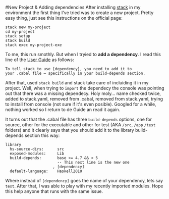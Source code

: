 #New Project & Adding dependencies
After installing [stack](http://http://docs.haskellstack.org/) in my environment the first thing I've tried was to create a new project. Pretty easy thing, just see this instructions on the official page:

```
stack new my-project
cd my-project
stack setup
stack build
stack exec my-project-exe
```

To me, this run smothly. But when I tryied to **add a dependency**. I read this line of the [User Guide](http://docs.haskellstack.org/en/stable/GUIDE/) as follows:

```
To tell stack to use [dependency], you need to add it to 
your .cabal file — specifically in your build-depends section.
```

After that, used `stack build` and stack take care of incluiding it in my project. Well, when trying to `import` the dependecy the console was pointing out that there was a missing dependecy. Holy moly... name checked twice, added to stack.yaml, removed from .cabal, removed from stack.yaml, trying to install from console (not sure if it's even posible). Googled for a while, nothing worked so I return to de Guide an read it again.

It turns out that the .cabal file has three `build-depends` options, one for source, other for the executable and other for test (AKA `/src`, `/app` `/test` folders) and it clearly says that you should add it to the library build-depends section this way:

```
library
  hs-source-dirs:      src
  exposed-modules:     Lib
  build-depends:       base >= 4.7 && < 5
                       -- This next line is the new one
                     , [dependency]
  default-language:    Haskell2010
```

Where instead of `[dependency]` goes the name of your dependency, lets say `text`. After that, I was able to play with my recently imported modules. Hope this help anyone that runs with the same issue.
